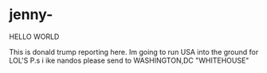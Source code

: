 # jenny-

HELLO WORLD 

This is donald trump reporting here. Im going to run USA into the ground for LOL'S 
P.s i ike nandos please send to WASHINGTON,DC "WHITEHOUSE"
